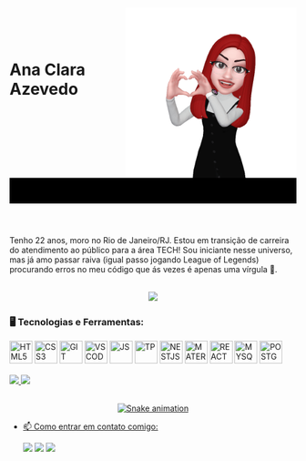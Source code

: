 <img align="right" width="300px" style="margin-top:-20px" src="https://github.com/AnaClaraazz/AnaClaraazz/blob/main/img/AREmoji_20230331_223910_35221.gif?raw=true">

</br>
</br>

<div dsplay="inline-block">
 
 <h1 align="left">Ana Clara Azevedo</h1>

  
</br>
</br>


## <img src = "https://github.com/AnaClaraazz/AnaClaraazz/blob/main/img/result.gif?raw=true">
</br>
</br>
Tenho 22 anos, moro no Rio de Janeiro/RJ. Estou em transição de carreira do atendimento ao público para a área TECH! Sou iniciante nesse universo, mas já amo passar raiva (igual passo jogando League of Legends) procurando erros no meu código que ás vezes é apenas uma vírgula 🤡.
</br>
</br>
<p align="center">
  <img src="https://media.tenor.com/UscowQ5OPr0AAAAC/pc-computador.gif" width="350">
</p>

### 🖥️ Tecnologias e Ferramentas: 
  <img src="https://cdn.jsdelivr.net/gh/devicons/devicon/icons/html5/html5-original.svg" width="40" height="40" title = "HTML5"/>
  <img src="https://cdn.jsdelivr.net/gh/devicons/devicon/icons/css3/css3-original.svg" width="40" height="40" title = "CSS3"/> 
  <img src="https://cdn.jsdelivr.net/gh/devicons/devicon/icons/git/git-original.svg"  width="40" height="40" title = "GIT" />
  <img src="https://cdn.jsdelivr.net/gh/devicons/devicon/icons/vscode/vscode-original.svg"  width="40" height="40" title = "VSCODE"/>
  <img src="https://cdn.jsdelivr.net/gh/devicons/devicon/icons/javascript/javascript-original.svg"  width="40" height="40" title = "JS"/>
  <img src="https://cdn.jsdelivr.net/gh/devicons/devicon/icons/typescript/typescript-original.svg"  width="40" height="40" title = "TP"/>
  <img src="https://cdn.jsdelivr.net/gh/devicons/devicon/icons/nestjs/nestjs-plain.svg"  width="40" height="40" title = "NESTJS"/>
  <img src="https://cdn.jsdelivr.net/gh/devicons/devicon/icons/materialui/materialui-original.svg"  width="40" height="40" title = "MATERIALUI"/>
  <img src="https://cdn.jsdelivr.net/gh/devicons/devicon/icons/react/react-original.svg" width="40" height="40" title = "REACT"/>
  <img src="https://cdn.jsdelivr.net/gh/devicons/devicon/icons/mysql/mysql-original.svg"  width="40" height="40" title = "MYSQL"/>
  <img src="https://cdn.jsdelivr.net/gh/devicons/devicon/icons/postgresql/postgresql-original.svg" width="40" height="40" title = "POSTGRESQL"/>
</br>
</br>
  
  <a href="https://github.com/AnaClaraazz">
  <img height="180em" src="https://github-readme-stats.vercel.app/api/top-langs/?username=AnaClaraazz&layout=compact&langs_count=7&theme=dracula"/>
  <img height="180em" src="https://github-readme-stats.vercel.app/api?username=AnaClaraazz&show_icons=true&theme=dracula&include_all_commits=true&count_private=true"/>

</br>
</br>

<div align="center">
  
  ![Snake animation](https://github.com/AnaClaraaz/AnaClaraazz/blob/output/github-contribution-grid-snake.svg)

</div>

- 📫 Como entrar em contato comigo:

  <div>
  <a href="https://www.instagram.com/anaclaraazz/" target="_blank"><img src="https://img.shields.io/badge/-Instagram-%23E4405F?style=for-the-badge&logo=instagram&logoColor=white" target="_blank"></a>
  <a href = "mailto:ana.clara93360@gmail.com"><img src="https://img.shields.io/badge/Gmail-D14836?style=for-the-badge&logo=gmail&logoColor=white" target="_blank"></a>
  <a href="https://www.linkedin.com/in/ana-clara-azevedo-fullstackdev/" target="_blank"><img src="https://img.shields.io/badge/-LinkedIn-%230077B5?style=for-the-badge&logo=linkedin&logoColor=white" target="_blank"></a>   
  </div>





